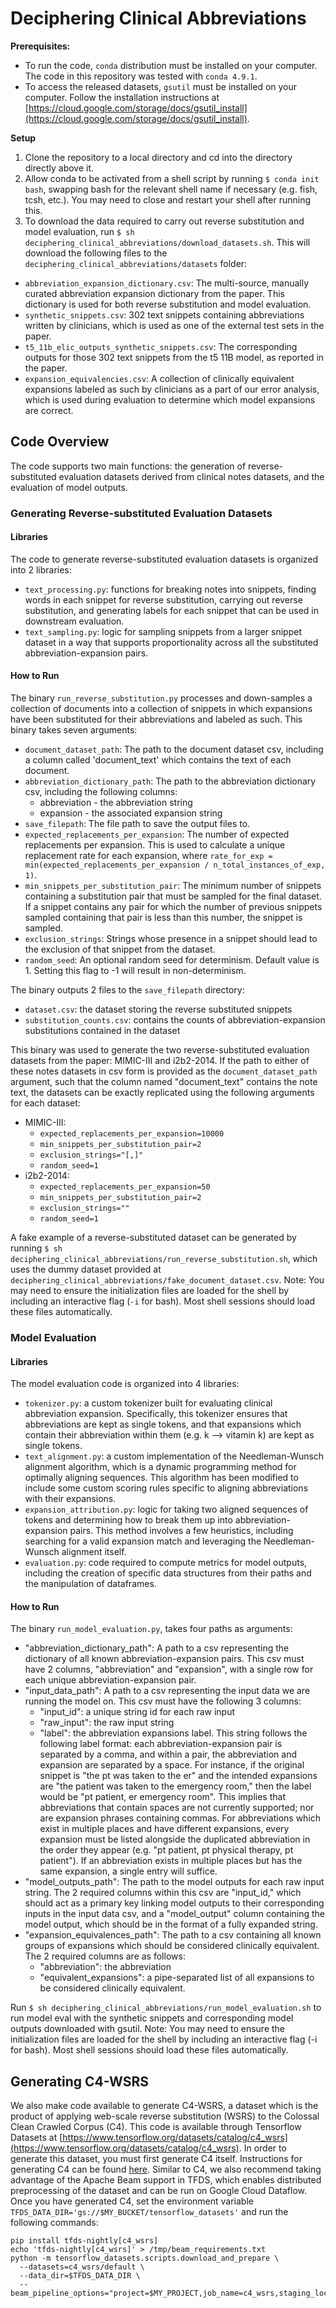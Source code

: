 # Deciphering Clinical Abbreviations

**Prerequisites:**

* To run the code, `conda` distribution must be installed on your computer. The
code in this repository was tested with `conda 4.9.1`.
* To access the released datasets, `gsutil` must be installed on your computer. Follow the installation instructions at [https://cloud.google.com/storage/docs/gsutil_install](https://cloud.google.com/storage/docs/gsutil_install).

**Setup**

1.  Clone the repository to a local directory and cd into the directory directly above it.
2.  Allow conda to be activated from a shell script by running `$ conda init bash`, swapping bash for the relevant shell name if necessary (e.g. fish, tcsh, etc.). You may need to close and restart your shell after running this.
3.  To download the data required to carry out reverse substitution and model evaluation, run `$ sh deciphering_clinical_abbreviations/download_datasets.sh`. This will download the following files to the `deciphering_clinical_abbreviations/datasets` folder:
  * `abbreviation_expansion_dictionary.csv`: The multi-source, manually curated abbreviation expansion dictionary from the paper. This dictionary is used for both reverse substitution and model evaluation.
  * `synthetic_snippets.csv`: 302 text snippets containing abbreviations written by clinicians, which is used as one of the external test sets in the paper.
  * `t5_11b_elic_outputs_synthetic_snippets.csv`: The corresponding outputs for those 302 text snippets from the t5 11B model, as reported in the paper.
  * `expansion_equivalencies.csv`: A collection of clinically equivalent expansions labeled as such by clinicians as a part of our error analysis, which is used during evaluation to determine which model expansions are correct.

## Code Overview

The code supports two main functions: the generation of reverse-substituted evaluation datasets derived from clinical notes datasets, and the evaluation of model outputs.

### Generating Reverse-substituted Evaluation Datasets

#### Libraries

The code to generate reverse-substituted evaluation datasets is organized into 2 libraries:

* `text_processing.py`: functions for breaking notes into snippets, finding words in each snippet for reverse substitution, carrying out reverse substitution, and generating labels for each snippet that can be used in downstream evaluation.
* `text_sampling.py`: logic for sampling snippets from a larger snippet dataset in a way that supports proportionality across all the substituted abbreviation-expansion pairs.

#### How to Run

The binary `run_reverse_substitution.py` processes and down-samples a collection of documents into a collection of snippets in which expansions have been substituted for their abbreviations and labeled as such. This binary takes seven arguments:

* `document_dataset_path`: The path to the document dataset csv, including a column called 'document_text' which contains the text of each document.
* `abbreviation_dictionary_path`: The path to the abbreviation dictionary csv, including the following columns:
  * abbreviation - the abbreviation string
  * expansion - the associated expansion string
* `save_filepath`: The file path to save the output files to.
* `expected_replacements_per_expansion`: The number of expected replacements per expansion. This is used to calculate a unique replacement rate for each expansion, where `rate_for_exp = min(expected_replacements_per_expansion / n_total_instances_of_exp, 1)`.
* `min_snippets_per_substitution_pair`: The minimum number of snippets containing a substitution pair that must be sampled for the final dataset. If a snippet contains any pair for which the number of previous snippets sampled containing that pair is less than this number, the snippet is sampled.
* `exclusion_strings`: Strings whose presence in a snippet should lead to the exclusion of that snippet from the dataset.
* `random_seed`: An optional random seed for determinism. Default value is 1. Setting this flag to -1 will result in non-determinism.

The binary outputs 2 files to the `save_filepath` directory:

* `dataset.csv`: the dataset storing the reverse substituted snippets
* `substitution_counts.csv`: contains the counts of abbreviation-expansion substitutions contained in the dataset

This binary was used to generate the two reverse-substituted evaluation datasets from the paper: MIMIC-III and i2b2-2014. If the path to either of these notes datasets in csv form is provided as the `document_dataset_path` argument, such that the column named "document_text" contains the note text, the datasets can be exactly replicated using the following arguments for each dataset:

* MIMIC-III:
  * `expected_replacements_per_expansion=10000`
  * `min_snippets_per_substitution_pair=2`
  * `exclusion_strings="[,]"`
  * `random_seed=1`
* i2b2-2014:
  * `expected_replacements_per_expansion=50`
  * `min_snippets_per_substitution_pair=2`
  * `exclusion_strings=""`
  * `random_seed=1`

A fake example of a reverse-substituted dataset can be generated by running `$ sh deciphering_clinical_abbreviations/run_reverse_substitution.sh`, which uses the dummy dataset provided at `deciphering_clinical_abbreviations/fake_document_dataset.csv`. Note: You may need to ensure the initialization files are loaded for the shell by including an interactive flag (`-i` for bash). Most shell sessions should load these files automatically.


### Model Evaluation

#### Libraries

The model evaluation code is organized into 4 libraries:

* `tokenizer.py`: a custom tokenizer built for evaluating clinical abbreviation expansion. Specifically, this tokenizer ensures that abbreviations are kept as single tokens, and that expansions which contain their abbreviation within them (e.g. k --> vitamin k) are kept as single tokens.
* `text_alignment.py`: a custom implementation of the Needleman-Wunsch alignment algorithm, which is a dynamic programming method for optimally aligning sequences. This algorithm has been modified to include some custom scoring rules specific to aligning abbreviations with their expansions.
* `expansion_attribution.py`: logic for taking two aligned sequences of tokens and determining how to break them up into abbreviation-expansion pairs. This method involves a few heuristics, including searching for a valid expansion match and leveraging the Needleman-Wunsch alignment itself.
* `evaluation.py`: code required to compute metrics for model outputs, including the creation of specific data structures from their paths and the manipulation of dataframes.

#### How to Run

The binary `run_model_evaluation.py`, takes four paths as arguments:

* "abbreviation_dictionary_path": A path to a csv representing the dictionary of all known abbreviation-expansion pairs. This csv must have 2 columns, "abbreviation" and "expansion", with a single row for each unique abbreviation-expansion pair.
* "input_data_path": A path to a csv representing the input data we are running the model on. This csv must have the following 3 columns:
  * "input_id": a unique string id for each raw input
  * "raw_input": the raw input string
  * "label": the abbreviation expansions label. This string follows the following label format: each abbreviation-expansion pair is separated by a comma, and within a pair, the abbreviation and expansion are separated by a space. For instance, if the original snippet is "the pt was taken to the er" and the intended expansions are "the patient was taken to the emergency room," then the label would be "pt patient, er emergency room". This implies that abbreviations that contain spaces are not currently supported; nor are expansion phrases containing commas. For abbreviations which exist in multiple places and have different expansions, every expansion must be listed alongside the duplicated abbreviation in the order they appear (e.g. "pt patient, pt physical therapy, pt patient"). If an abbreviation exists in multiple places but has the same expansion, a single entry will suffice.
* "model_outputs_path": The path to the model outputs for each raw input string. The 2 required columns within this csv are "input_id," which should act as a primary key linking model outputs to their corresponding inputs in the input data csv, and a "model_output" column containing the model output, which should be in the format of a fully expanded string.
* "expansion_equivalences_path": The path to a csv containing all known groups of expansions which should be considered clinically equivalent. The 2 required columns are as follows:
  * "abbreviation": the abbreviation
  * "equivalent_expansions": a pipe-separated list of all expansions to be considered clinically equivalent.

Run `$ sh deciphering_clinical_abbreviations/run_model_evaluation.sh` to run model eval with the synthetic snippets and corresponding model outputs downloaded with gsutil. Note: You may need to ensure the initialization files are loaded for the shell by including an interactive flag (-i for bash). Most shell sessions should load these files automatically.

## Generating C4-WSRS

We also make code available to generate C4-WSRS, a dataset which is the product of applying web-scale reverse substitution (WSRS) to the Colossal Clean Crawled Corpus (C4). This code is available through Tensorflow Datasets at [https://www.tensorflow.org/datasets/catalog/c4_wsrs](https://www.tensorflow.org/datasets/catalog/c4_wsrs). In order to generate this dataset, you must first generate C4 itself. Instructions for generating C4 can be found [here](https://github.com/google-research/text-to-text-transfer-transformer#c4). Similar to C4, we also recommend taking advantage of the Apache Beam support in TFDS, which enables distributed preprocessing of the dataset and can be run on Google Cloud Dataflow. Once you have generated C4, set the environment variable `TFDS_DATA_DIR='gs://$MY_BUCKET/tensorflow_datasets'` and run the following commands:

```
pip install tfds-nightly[c4_wsrs]
echo 'tfds-nightly[c4_wsrs]' > /tmp/beam_requirements.txt
python -m tensorflow_datasets.scripts.download_and_prepare \
  --datasets=c4_wsrs/default \
  --data_dir=$TFDS_DATA_DIR \
  --beam_pipeline_options="project=$MY_PROJECT,job_name=c4_wsrs,staging_location=gs://$MY_BUCKET/binaries,temp_location=gs://$MY_BUCKET/temp,runner=DataflowRunner,requirements_file=/tmp/beam_requirements.txt,experiments=shuffle_mode=service,region=$MY_REGION"
```



